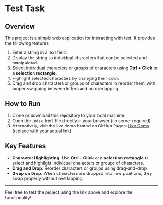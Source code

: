 # Test Task

## Overview
This project is a simple web application for interacting with text. It provides the following features:

1. Enter a string in a text field.
2. Display the string as individual characters that can be selected and manipulated.
3. Select individual characters or groups of characters using **Ctrl + Click** or a **selection rectangle**.
4. Highlight selected characters by changing their color.
5. Drag and drop characters or groups of characters to reorder them, with proper swapping between letters and no overlapping.

## How to Run
1. Clone or download this repository to your local machine.
2. Open the `index.html` file directly in your browser (no server required).
3. Alternatively, visit the live demo hosted on GitHub Pages: [Live Demo](https://your-username.github.io/repository-name) (replace with your actual link).

## Key Features
- **Character Highlighting**: Use **Ctrl + Click** or a **selection rectangle** to select and highlight individual characters or groups of characters.
- **Drag and Drop**: Reorder characters or groups using drag-and-drop.
- **Swap on Drop**: When characters are dropped into new positions, they swap properly without overlapping.

---

Feel free to test the project using the link above and explore the functionality!
